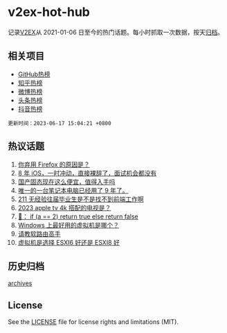 # v2ex-hot-hub

 记录[V2EX](https://www.v2ex.com/)从 2021-01-06 日至今的热门话题。每小时抓取一次数据，按天[归档](archives)。
 
 ## 相关项目

- [GitHub热榜](https://github.com/snaildev/github-hot-hub)
- [知乎热榜](https://github.com/snaildev/zhihu-hot-hub)
- [微博热榜](https://github.com/snaildev/weibo-hot-hub)
- [头条热榜](https://github.com/snaildev/toutiao-hot-hub)
- [抖音热榜](https://github.com/snaildev/douyin-hot-hub)


 `更新时间：2023-06-17 15:04:21 +0800`

## 热议话题

1. [你弃用 Firefox 的原因是？](https://www.v2ex.com/t/949337)
1. [8 年 iOS，一时冲动，直接裸辞了，面试机会都没有](https://www.v2ex.com/t/949346)
1. [国产固态现在这么便宜，值得入手吗](https://www.v2ex.com/t/949369)
1. [唯一的一台笔记本电脑已经用了 9 年了。](https://www.v2ex.com/t/949375)
1. [211 无经验往届毕业生是不是找不到前端工作啊](https://www.v2ex.com/t/949439)
1. [2023 apple tv 4k 搭配的电视是？](https://www.v2ex.com/t/949333)
1. [🐒： if (a == 2) return true else return false](https://www.v2ex.com/t/949367)
1. [Windows 上最好用的虚拟机是哪个？](https://www.v2ex.com/t/949474)
1. [请教软路由高手](https://www.v2ex.com/t/949326)
1. [虚拟机是选择 ESXI6 好还是 ESXI8 好](https://www.v2ex.com/t/949366)

## 历史归档

[archives](archives)

## License

See the [LICENSE](LICENSE) file for license rights and limitations (MIT).
